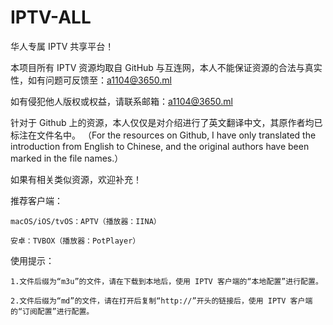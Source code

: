 # IPTV-ALL
华人专属 IPTV 共享平台！

本项目所有 IPTV 资源均取自 GitHub 与互连网，本人不能保证资源的合法与真实性，如有问题可反馈至：a1104@3650.ml 

如有侵犯他人版权或权益，请联系邮箱：a1104@3650.ml

针对于 Github 上的资源，本人仅仅是对介绍进行了英文翻译中文，其原作者均已标注在文件名中。
（For the resources on Github, I have only translated the introduction from English to Chinese, and the original authors have been marked in the file names.）

如果有相关类似资源，欢迎补充！

推荐客户端：

    macOS/iOS/tvOS：APTV（播放器：IINA）
    
    安卓：TVBOX（播放器：PotPlayer）

使用提示：

    1.文件后缀为“m3u”的文件，请在下载到本地后，使用 IPTV 客户端的“本地配置”进行配置。
    
    2.文件后缀为“md”的文件，请在打开后复制“http://”开头的链接后，使用 IPTV 客户端的“订阅配置”进行配置。
